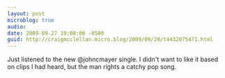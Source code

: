 ```yaml
---
layout: post
microblog: true
audio: 
date: 2009-09-27 19:00:00 -0500
guid: http://craigmcclellan.micro.blog/2009/09/28/t4432075471.html
---
```

Just listened to the new @johncmayer single.  I didn't want to like it based on clips I had heard, but the man rights a catchy pop song.
